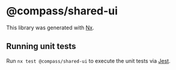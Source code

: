 # @compass/shared-ui

This library was generated with [Nx](https://nx.dev).

## Running unit tests

Run `nx test @compass/shared-ui` to execute the unit tests via [Jest](https://jestjs.io).

